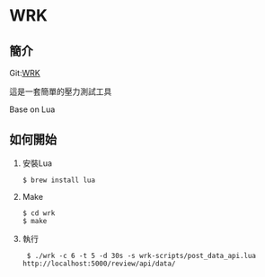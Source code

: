 WRK
===

## 簡介
Git:[WRK](https://github.com/wg/wrk)

這是一套簡單的壓力測試工具

Base on Lua


## 如何開始


1. 安裝Lua 
   ```
   $ brew install lua
   ```
2. Make
   ```
   $ cd wrk
   $ make 
   ```
3. 執行
   ```
    $ ./wrk -c 6 -t 5 -d 30s -s wrk-scripts/post_data_api.lua http://localhost:5000/review/api/data/
   ```
